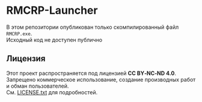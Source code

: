 # RMCRP-Launcher

В этом репозитории опубликован только скомпилированный файл `RMCRP.exe`.  
Исходный код не доступен публично

## Лицензия

Этот проект распространяется под лицензией **CC BY‑NC‑ND 4.0**.  
Запрещено коммерческое использование, создание производных работ и обман пользователей.  
См. [LICENSE.txt](./LICENSE.txt) для подробностей.
